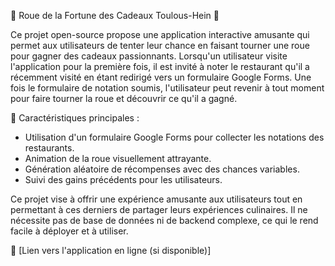 🎉 Roue de la Fortune des Cadeaux Toulous-Hein 🎉

Ce projet open-source propose une application interactive amusante qui permet aux utilisateurs de tenter leur chance en faisant tourner une roue pour gagner des cadeaux passionnants. Lorsqu'un utilisateur visite l'application pour la première fois, il est invité à noter le restaurant qu'il a récemment visité en étant redirigé vers un formulaire Google Forms. Une fois le formulaire de notation soumis, l'utilisateur peut revenir à tout moment pour faire tourner la roue et découvrir ce qu'il a gagné.

🚀 Caractéristiques principales :
- Utilisation d'un formulaire Google Forms pour collecter les notations des restaurants.
- Animation de la roue visuellement attrayante.
- Génération aléatoire de récompenses avec des chances variables.
- Suivi des gains précédents pour les utilisateurs.

Ce projet vise à offrir une expérience amusante aux utilisateurs tout en permettant à ces derniers de partager leurs expériences culinaires. Il ne nécessite pas de base de données ni de backend complexe, ce qui le rend facile à déployer et à utiliser.

🔗 [Lien vers l'application en ligne (si disponible)]
